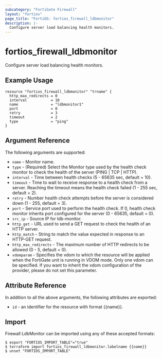 ```yaml
---
subcategory: "FortiGate Firewall"
layout: "fortios"
page_title: "FortiOS: fortios_firewall_ldbmonitor"
description: |-
  Configure server load balancing health monitors.
---
```


# fortios_firewall_ldbmonitor
Configure server load balancing health monitors.

## Example Usage

```hcl
resource "fortios_firewall_ldbmonitor" "trname" {
  http_max_redirects = 0
  interval           = 10
  name               = "ldbmonitor1"
  port               = 0
  retry              = 3
  timeout            = 2
  type               = "ping"
}
```

## Argument Reference

The following arguments are supported:

* `name` - Monitor name.
* `type` - (Required) Select the Monitor type used by the health check monitor to check the health of the server (PING | TCP | HTTP).
* `interval` - Time between health checks (5 - 65635 sec, default = 10).
* `timeout` - Time to wait to receive response to a health check from a server. Reaching the timeout means the health check failed (1 - 255 sec, default = 2).
* `retry` - Number health check attempts before the server is considered down (1 - 255, default = 3).
* `port` - Service port used to perform the health check. If 0, health check monitor inherits port configured for the server (0 - 65635, default = 0).
* `src_ip` - Source IP for ldb-monitor.
* `http_get` - URL used to send a GET request to check the health of an HTTP server.
* `http_match` - String to match the value expected in response to an HTTP-GET request.
* `http_max_redirects` - The maximum number of HTTP redirects to be allowed (0 - 5, default = 0).
* `vdomparam` - Specifies the vdom to which the resource will be applied when the FortiGate unit is running in VDOM mode. Only one vdom can be specified. If you want to inherit the vdom configuration of the provider, please do not set this parameter.


## Attribute Reference

In addition to all the above arguments, the following attributes are exported:
* `id` - an identifier for the resource with format {{name}}.

## Import

Firewall LdbMonitor can be imported using any of these accepted formats:
```
$ export "FORTIOS_IMPORT_TABLE"="true"
$ terraform import fortios_firewall_ldbmonitor.labelname {{name}}
$ unset "FORTIOS_IMPORT_TABLE"
```
